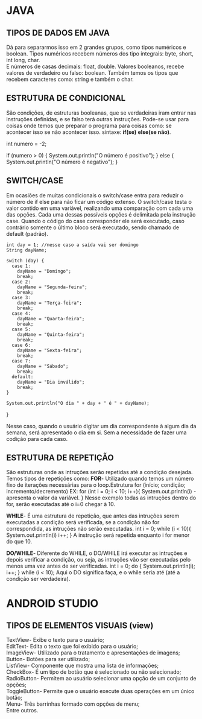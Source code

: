 
# JAVA
                                    
## TIPOS DE DADOS EM JAVA

Dá para separarmos isso em 2 grandes grupos, como tipos numéricos e boolean.
Tipos numéricos recebem números dos tipo integrais: byte, short, int long, char.        
E números de casas decimais: float, double.
Valores booleanos, recebe valores de verdadeiro ou falso: boolean.
Também temos os tipos que recebem caracteres como: string e também o char.


 ## ESTRUTURA DE CONDICIONAL


São condições, de estruturas booleanas, que se verdadeiras iram entrar nas instruções definidas, e se falso terá outras instruções. Pode-se usar para coisas onde temos que preparar o programa para coisas como: se acontecer isso se não acontecer isso. síntaxe: **if(se)** **else(se não)**.

int numero = -2;

if (numero > 0) {
  System.out.println("O número é positivo");
} else {
  System.out.println("O número é negativo");
}

 ## SWITCH/CASE

Em ocasiões de muitas condicionais o switch/case entra para reduzir o número de if else para não ficar um código extenso. O switch/case testa o valor contido em uma variável, realizando uma comparação com cada uma das opções. Cada uma dessas possíveis opções é delimitada pela instrução case. Quando o código do case corresponder ele será executado, caso contrário somente o último bloco será executado, sendo chamado de default (padrão).

    int day = 1; //nesse caso a saída vai ser domingo
    String dayName;

    switch (day) {
      case 1:
        dayName = "Domingo";
        break;
      case 2:
        dayName = "Segunda-feira";
        break;
      case 3:
        dayName = "Terça-feira";
        break;
      case 4:
        dayName = "Quarta-feira";
        break;
      case 5:
        dayName = "Quinta-feira";
        break;
      case 6:
        dayName = "Sexta-feira";
        break;
      case 7:
        dayName = "Sábado";
        break;
      default:
        dayName = "Dia inválido";
        break;
    }

    System.out.println("O dia " + day + " é " + dayName);
  }  
  
Nesse caso, quando o usuário digitar um dia correspondente à algum dia da semana, será apresentado o dia em si. Sem a necessidade de fazer uma codição para cada caso.

 ## ESTRUTURA DE REPETIÇÃO

São estruturas onde as intruções serão repetidas até a condição desejada. Temos tipos de repetições como:
**FOR**- Utilizado quando temos um número fixo de iterações necessárias para o loop.Estrutura 
    for (início; condição; incremento/decremento) EX:
    for (int i = 0; i < 10; i++){
    System.out.println(i) -apresenta o valor da variãvel.
    }
Nesse exemplo todas as intruções dentro do for, serão executadas até o i=0 chegar à 10.

**WHILE**- É uma estrutura de repetição, que antes das intruções serem executadas a condição será verificada, se a condição não for correspondida, as intruções não serão executadas.
    int i = 0;
    while (i < 10){
    System.out.println(i)
    i++;
    } 
A instrução será repetida enquanto i for menor do que 10.

**DO/WHILE**-  Diferente do WHILE, o DO/WHILE irá executar as intruções e depois verificar a condição, ou seja, as intruções vão ser executadas pelo menos uma vez antes de ser verificadas.
    int i = 0;
    do {
    System.out.println(i);
    i++;
    } while (i < 10);
Aqui o DO significa faça, e o while seria até (até a condição ser verdadeira).  


 # ANDROID STUDIO

 ## TIPOS DE ELEMENTOS VISUAIS **(view)**  

TextView- Exibe o texto para o usuário;  
EditText- Edita o texto que foi exibido para o usuário;  
ImageView- Utilizado para o tratamento e apresentações de imagens;  
Button- Botões para ser utilizado;  
ListView- Componente que mostra uma lista de informações;  
CheckBox- É um tipo de botão que é selecionado ou não selecionado;  
RadioButton- Permitem ao usuário selecionar uma opção de um conjunto de opções;  
ToggleButton- Permite que o usuário execute duas operações em um único botão;  
Menu- Três barrinhas formado com opções de menu;  
Entre outros.

